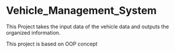 # Vehicle_Management_System

This Project takes the input data of the vehicle data and outputs the organized information.

This project is based on OOP concept
